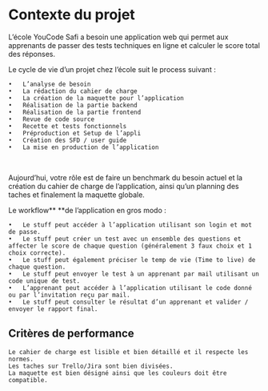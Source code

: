 # Contexte du projet

L’école YouCode Safi a besoin une application web qui permet aux apprenants de passer des tests techniques en ligne et calculer le score total des réponses.

Le cycle de vie d’un projet chez l’école suit le process suivant :

    •	L’analyse de besoin
    •	La rédaction du cahier de charge
    •	La création de la maquette pour l’application
    •	Réalisation de la partie backend
    •	Réalisation de la partie frontend
    •	Revue de code source
    •	Recette et tests fonctionnels
    •	Préproduction et Setup de l’appli
    •	Création des SFD / user guide
    •	La mise en production de l’application

​

Aujourd’hui, votre rôle est de faire un benchmark du besoin actuel et la création du cahier de charge de l’application, ainsi qu’un planning des taches et finalement la maquette globale.

Le workflow** **de l’application en gros modo :

    •	Le stuff peut accéder à l’application utilisant son login et mot de passe.
    •	Le stuff peut créer un test avec un ensemble des questions et affecter le score de chaque question (généralement 3 faux choix et 1 choix correcte).
    •	Le stuff peut également préciser le temp de vie (Time to live) de chaque question.
    •	Le stuff peut envoyer le test à un apprenant par mail utilisant un code unique de test.
    •	L’apprenant peut accéder à l’application utilisant le code donné ou par l’invitation reçu par mail.
    •	Le stuff peut consulter le résultat d’un apprenant et valider / envoyer le rapport final.

## Critères de performance

    Le cahier de charge est lisible et bien détaillé et il respecte les normes.
    Les taches sur Trello/Jira sont bien divisées.
    La maquette est bien désigné ainsi que les couleurs doit être compatible.
